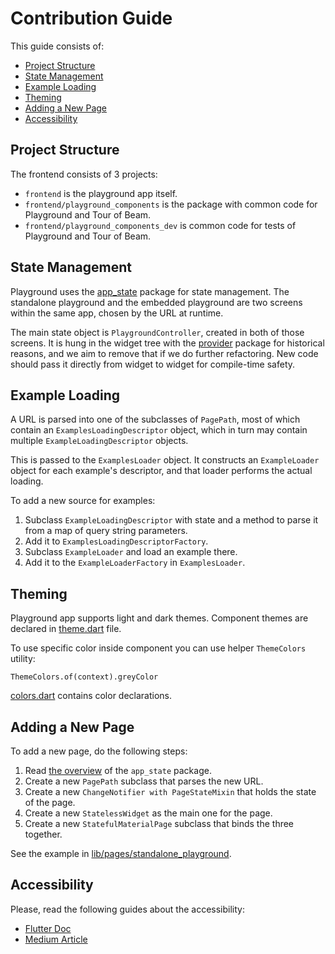 <!--
    Licensed to the Apache Software Foundation (ASF) under one
    or more contributor license agreements.  See the NOTICE file
    distributed with this work for additional information
    regarding copyright ownership.  The ASF licenses this file
    to you under the Apache License, Version 2.0 (the
    "License"); you may not use this file except in compliance
    with the License.  You may obtain a copy of the License at

      http://www.apache.org/licenses/LICENSE-2.0

    Unless required by applicable law or agreed to in writing,
    software distributed under the License is distributed on an
    "AS IS" BASIS, WITHOUT WARRANTIES OR CONDITIONS OF ANY
    KIND, either express or implied.  See the License for the
    specific language governing permissions and limitations
    under the License.
-->

# Contribution Guide

This guide consists of:

- [Project Structure](#project-structure)
- [State Management](#state-management)
- [Example Loading](#example-loading)
- [Theming](#theming)
- [Adding a New Page](#adding-a-new-page)
- [Accessibility](#accessibility)

## Project Structure

The frontend consists of 3 projects:

- `frontend` is the playground app itself.
- `frontend/playground_components` is the package with common code for Playground and Tour of Beam.
- `frontend/playground_components_dev` is common code for tests of Playground and Tour of Beam.

## State Management

Playground uses the [app_state](https://pub.dev/packages/app_state) package for state management.
The standalone playground and the embedded playground are two screens within the same app,
chosen by the URL at runtime.

The main state object is `PlaygroundController`, created in both of those screens.
It is hung in the widget tree with the [provider](https://pub.dev/packages/provider) package
for historical reasons, and we aim to remove that if we do further refactoring.
New code should pass it directly from widget to widget for compile-time safety.

## Example Loading

A URL is parsed into one of the subclasses of `PagePath`, most of which contain
an `ExamplesLoadingDescriptor` object, which in turn may contain multiple `ExampleLoadingDescriptor`
objects.

This is passed to the `ExamplesLoader` object. It constructs an `ExampleLoader` object
for each example's descriptor, and that loader performs the actual loading.

To add a new source for examples:

1. Subclass `ExampleLoadingDescriptor` with state and a method to parse it from a map of query string parameters.
2. Add it to `ExamplesLoadingDescriptorFactory`.
3. Subclass `ExampleLoader` and load an example there.
4. Add it to the `ExampleLoaderFactory` in `ExamplesLoader`.

## Theming

Playground app supports light and dark themes. Component themes are declared
in [theme.dart](./playground_components/lib/src/theme/theme.dart) file.

To use specific color inside component you can use helper `ThemeColors` utility:

`ThemeColors.of(context).greyColor`

[colors.dart](./lib/constants/colors.dart) contains color declarations.

## Adding a New Page

To add a new page, do the following steps:

1. Read [the overview](https://pub.dev/packages/app_state) of the `app_state` package.
2. Create a new `PagePath` subclass that parses the new URL.
3. Create a new `ChangeNotifier with PageStateMixin` that holds the state of the page.
4. Create a new `StatelessWidget` as the main one for the page.
5. Create a new `StatefulMaterialPage` subclass that binds the three together.

See the example in [lib/pages/standalone_playground](lib/pages/standalone_playground).

## Accessibility

Please, read the following guides about the accessibility:

- [Flutter Doc](https://docs.flutter.dev/development/accessibility-and-localization/accessibility)
- [Medium Article](https://medium.com/flutter-community/a-deep-dive-into-flutters-accessibility-widgets-eb0ef9455bc)

